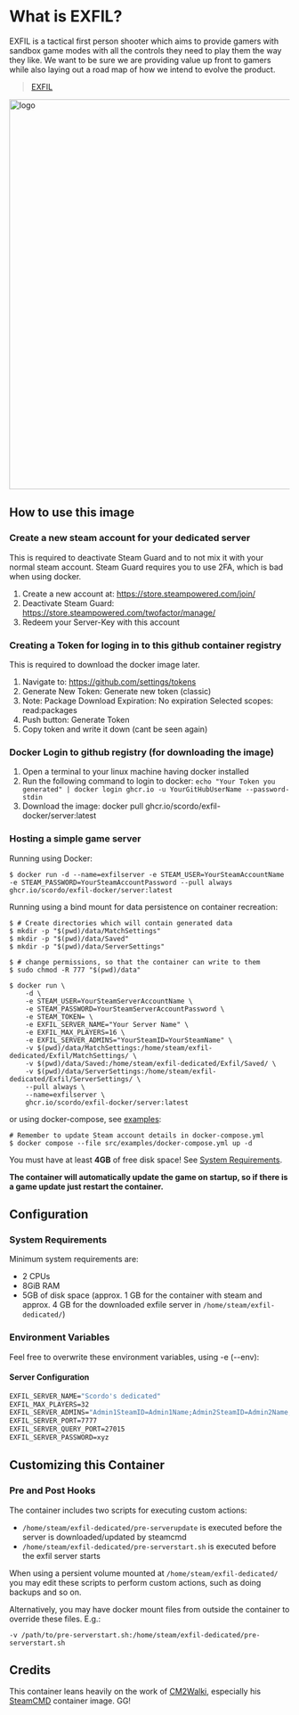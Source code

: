 # What is EXFIL?

EXFIL is a tactical first person shooter which aims to provide gamers with sandbox game modes with all the controls they need to play them the way they like. We want to be sure we are providing value up front to gamers while also laying out a road map of how we intend to evolve the product.

> [EXFIL](https://store.steampowered.com/app/860020/EXFIL/)

<img src="https://www.misultin.com/img/exfil-military.jpg" alt="logo" width="700"/>

## How to use this image

### Create a new steam account for your dedicated server

This is required to deactivate Steam Guard and to not mix it with your normal steam account.
Steam Guard requires you to use 2FA, which is bad when using docker.

1. Create a new account at: https://store.steampowered.com/join/
2. Deactivate Steam Guard: https://store.steampowered.com/twofactor/manage/
3. Redeem your Server-Key with this account

### Creating a Token for loging in to this github container registry

This is required to download the docker image later.

1. Navigate to: <https://github.com/settings/tokens>
2. Generate New Token: Generate new token (classic)
3. Note: Package Download
 Expiration: No expiration
 Selected scopes: read:packages
4. Push button: Generate Token
5. Copy token and write it down (cant be seen again)

### Docker Login to github registry (for downloading the image)

1. Open a terminal to your linux machine having docker installed
2. Run the following command to login to docker: ```echo "Your Token you generated" | docker login ghcr.io -u YourGitHubUserName --password-stdin```
3. Download the image: docker pull ghcr.io/scordo/exfil-docker/server:latest

### Hosting a simple game server

Running using Docker:

```console
$ docker run -d --name=exfilserver -e STEAM_USER=YourSteamAccountName -e STEAM_PASSWORD=YourSteamAccountPassword --pull always ghcr.io/scordo/exfil-docker/server:latest
```

Running using a bind mount for data persistence on container recreation:

```console
$ # Create directories which will contain generated data
$ mkdir -p "$(pwd)/data/MatchSettings"
$ mkdir -p "$(pwd)/data/Saved"
$ mkdir -p "$(pwd)/data/ServerSettings"

$ # change permissions, so that the container can write to them
$ sudo chmod -R 777 "$(pwd)/data"

$ docker run \
    -d \
    -e STEAM_USER=YourSteamServerAccountName \
    -e STEAM_PASSWORD=YourSteamServerAccountPassword \
    -e STEAM_TOKEN= \
    -e EXFIL_SERVER_NAME="Your Server Name" \
    -e EXFIL_MAX_PLAYERS=16 \
    -e EXFIL_SERVER_ADMINS="YourSteamID=YourSteamName" \
    -v $(pwd)/data/MatchSettings:/home/steam/exfil-dedicated/Exfil/MatchSettings/ \
    -v $(pwd)/data/Saved:/home/steam/exfil-dedicated/Exfil/Saved/ \
    -v $(pwd)/data/ServerSettings:/home/steam/exfil-dedicated/Exfil/ServerSettings/ \
    --pull always \
    --name=exfilserver \
    ghcr.io/scordo/exfil-docker/server:latest
```

or using docker-compose, see [examples](src/examples/docker-compose.yml):

```console
# Remember to update Steam account details in docker-compose.yml
$ docker compose --file src/examples/docker-compose.yml up -d
```

You must have at least **4GB** of free disk space! See [System Requirements](./#system-requirements).

**The container will automatically update the game on startup, so if there is a game update just restart the container.**

## Configuration

### System Requirements

Minimum system requirements are:

* 2 CPUs
* 8GiB RAM
* 5GB of disk space (approx. 1 GB for the container with steam and approx. 4 GB for the downloaded exfile server in `/home/steam/exfil-dedicated/`)

### Environment Variables

Feel free to overwrite these environment variables, using -e (--env):

#### Server Configuration

```dockerfile
EXFIL_SERVER_NAME="Scordo's dedicated"                                      (The server name)
EXFIL_MAX_PLAYERS=32                                                        (The max. amount of players)
EXFIL_SERVER_ADMINS="Admin1SteamID=Admin1Name;Admin2SteamID=Admin2Name;"    (Server admins separated by ; and each entry with steamid=playername)
EXFIL_SERVER_PORT=7777                                                      (The port the server is running on)
EXFIL_SERVER_QUERY_PORT=27015                                               (The query port used by the server)
EXFIL_SERVER_PASSWORD=xyz                                                   (The optional server password)
```

## Customizing this Container

### Pre and Post Hooks

The container includes two scripts for executing custom actions:

* `/home/steam/exfil-dedicated/pre-serverupdate` is executed before the server is downloaded/updated by steamcmd
* `/home/steam/exfil-dedicated/pre-serverstart.sh` is executed before the exfil server starts

When using a persient volume mounted at `/home/steam/exfil-dedicated/` you may edit these scripts to perform custom actions, such as doing backups and so on.

Alternatively, you may have docker mount files from outside the container to override these files. E.g.:

```console
-v /path/to/pre-serverstart.sh:/home/steam/exfil-dedicated/pre-serverstart.sh
```

## Credits

This container leans heavily on the work of [CM2Walki](https://github.com/CM2Walki/), especially his [SteamCMD](https://github.com/CM2Walki/steamcmd) container image. GG!